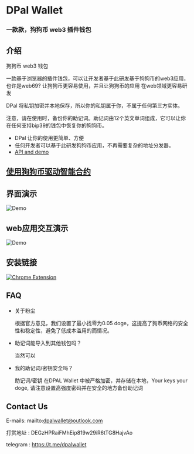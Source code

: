 
# DPal Wallet
### 一款款，狗狗币 web3 插件钱包



## 介绍

狗狗币 web3 钱包

一款基于浏览器的插件钱包，可以让开发者基于此研发基于狗狗币的web3应用，也许是web69? 让狗狗币更容易使用，并且让狗狗币的应用
在web领域更容易研发

DPal 将私钥加密并本地保存，所以你的私钥属于你，不属于任何第三方实体。

注意，请在使用时，备份你的助记词。助记词由12个英文单词组成，它可以让你在任何支持bip39的钱包中恢复你的狗狗币。

* DPal 让你的使用更简单、方便
* 任何开发者可以基于此研发狗狗币应用，不再需要复杂的地址分发器。
* [API and demo](./api.md)


## [使用狗狗币驱动智能合约](./尝试使用DOGE执行以太坊智能合约.md)

## 界面演示
![Demo](https://github.com/dpalwallet/DPalWallet/blob/main/main_ui.gif)

## web应用交互演示
![Demo](https://github.com/dpalwallet/DPalWallet/blob/main/login.gif)

## 安装链接
[![Chrome Extension](https://www.google.com/chrome/static/images/chrome-logo.svg)](https://dpalwallet.github.io)

## FAQ

- 关于粉尘

  根据官方意见，我们设置了最小找零为0.05 doge，这提高了狗币网络的安全性和稳定性，避免了低成本滥用的而情况。

- 助记词能导入到其他钱包吗？

  当然可以

- 我的助记词/密钥安全吗？

  助记词/密钥 在DPAL Wallet 中被严格加密，并存储在本地，Your keys your doge, 请注意设置高强度密码并在安全的地方备份助记词
   
## Contact Us

E-mails: mailto:dpalwallet@outlook.com

打赏地址 : DEGzHPRaiFMhEip819w29iR6tTG8HajvAo

telegram : https://t.me/dpalwallet
